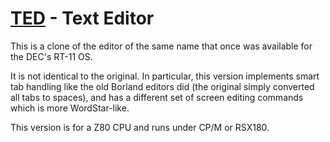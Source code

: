 # [TED](http://p112.sourceforge.net/index.php?ted) - Text Editor

This is a clone of the editor of the same name that once was available for
the DEC's RT-11 OS.

It is not identical to the original. In particular, this version implements
smart tab handling like the old Borland editors did (the original simply
converted all tabs to spaces), and has a different set of screen editing
commands which is more WordStar-like.

This version is for a Z80 CPU and runs under CP/M or RSX180.

